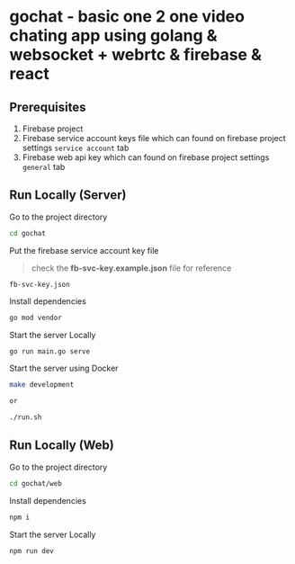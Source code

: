 # gochat - basic one 2 one video chating app using golang & websocket + webrtc & firebase & react

## Prerequisites
1. Firebase project
2. Firebase service account keys file which can found on firebase project settings `service account` tab
3. Firebase web api key which can found on firebase project settings `general` tab

## Run Locally (Server)

Go to the project directory

```bash
cd gochat
```

Put the firebase service account key file
> check the **fb-svc-key.example.json** file for reference
```
fb-svc-key.json
```

Install dependencies

```bash
go mod vendor
```

Start the server Locally

```bash
go run main.go serve
```

Start the server using Docker

```bash
make development

or 

./run.sh
```


## Run Locally (Web)

Go to the project directory

```bash
cd gochat/web
```

Install dependencies

```bash
npm i
```

Start the server Locally

```bash
npm run dev
```